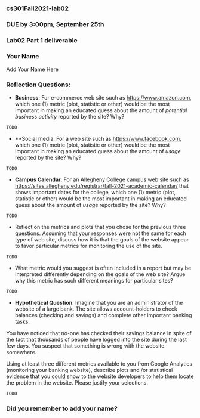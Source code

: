 ### cs301Fall2021-lab02

### DUE by 3:00pm, September 25th

### Lab02 Part 1 deliverable

### Your Name
Add Your Name Here


### Reflection Questions:

 - **Business**: For e-commerce web site such as https://www.amazon.com, which one (1) metric (plot, statistic or other) would be the most important in making an educated guess about the amount of _potential business activity_ reported by the site? Why?

`TODO`

 - **Social media: For a web site such as https://www.facebook.com, which one (1) metric (plot, statistic or other) would be the most important in making an educated guess about the amount of _usage_ reported by the site? Why?

`TODO`

 - **Campus Calendar**: For an Allegheny College campus web site such as https://sites.allegheny.edu/registrar/fall-2021-academic-calendar/ that shows important dates for the college, which one (1) metric (plot, statistic or other) would be the most important in making an educated guess about the amount of _usage_ reported by the site? Why?

`TODO`

 - Reflect on the metrics and plots that you chose for the previous three questions. Assuming that your responses were not the same for each type of web site, discuss how it is that the goals of the website appear to favor particular metrics for monitoring the use of the site.

`TODO`

 - What metric would you suggest is often included in a report but may be interpreted differently depending on the goals of the web site? Argue why this metric has such different meanings for particular sites?

`TODO`

 - **Hypothetical Question**: Imagine that you are an administrator of the website of a large bank. The site allows account-holders to check balances (checking and savings) and complete other important banking tasks.

 You have noticed that no-one has checked their savings balance in spite of the fact that thousands of people have logged into the site during the last few days. You suspect that something is wrong with the website somewhere.

 Using at least three different metrics available to you from Google Analytics (monitoring your banking website), describe plots and /or statistical evidence that you could show to the website developers to help them locate the problem in the website. Please justify your selections.

`TODO`


### Did you remember to add your name?
